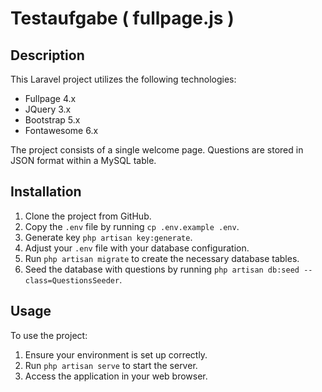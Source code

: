 # Testaufgabe ( fullpage.js )

## Description

This Laravel project utilizes the following technologies:

-   Fullpage 4.x
-   JQuery 3.x
-   Bootstrap 5.x
-   Fontawesome 6.x

The project consists of a single welcome page. Questions are stored in JSON format within a MySQL table.

## Installation

1. Clone the project from GitHub.
2. Copy the `.env` file by running `cp .env.example .env`.
3. Generate key `php artisan key:generate`.
4. Adjust your `.env` file with your database configuration.
5. Run `php artisan migrate` to create the necessary database tables.
6. Seed the database with questions by running `php artisan db:seed --class=QuestionsSeeder`.

## Usage

To use the project:

1. Ensure your environment is set up correctly.
2. Run `php artisan serve` to start the server.
3. Access the application in your web browser.
